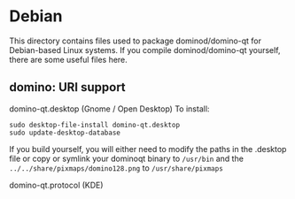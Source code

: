 
Debian
====================
This directory contains files used to package dominod/domino-qt
for Debian-based Linux systems. If you compile dominod/domino-qt yourself, there are some useful files here.

## domino: URI support ##


domino-qt.desktop  (Gnome / Open Desktop)
To install:

	sudo desktop-file-install domino-qt.desktop
	sudo update-desktop-database

If you build yourself, you will either need to modify the paths in
the .desktop file or copy or symlink your dominoqt binary to `/usr/bin`
and the `../../share/pixmaps/domino128.png` to `/usr/share/pixmaps`

domino-qt.protocol (KDE)

